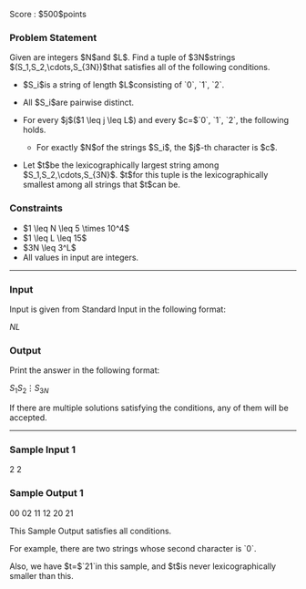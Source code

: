
<div>

<span>

<span>

<p>
Score : $500$points
</p>

<div>

<section>

### **Problem Statement**

<p>
Given are integers $N$and $L$.
Find a tuple of $3N$strings $(S_1,S_2,\cdots,S_{3N})$that satisfies all of the following conditions.
</p>

<ul>

<li>

<p>
$S_i$is a string of length $L$consisting of `0`, `1`, `2`.
</p>

</li>

<li>

<p>
All $S_i$are pairwise distinct.
</p>

</li>

<li>

<p>
For every $j$($1 \leq j \leq L$) and every $c=$`0`, `1`, `2`, the following holds.
</p>

<ul>

<li>
For exactly $N$of the strings $S_i$, the $j$-th character is $c$.
</li>

</ul>

</li>

<li>

<p>
Let $t$be the lexicographically largest string among $S_1,S_2,\cdots,S_{3N}$.
$t$for this tuple is the lexicographically smallest among all strings that $t$can be.
</p>

</li>

</ul>

</section>

</div>

<div>

<section>

### **Constraints**

<ul>

<li>
$1 \leq N \leq 5 \times 10^4$
</li>

<li>
$1 \leq L \leq 15$
</li>

<li>
$3N \leq 3^L$
</li>

<li>
All values in input are integers.
</li>

</ul>

</section>

</div>

---

<div>

<div>

<section>

### **Input**

<p>
Input is given from Standard Input in the following format:
</p>

<div>

$N$$L$
</div>

</section>

</div>

<div>

<section>

### **Output**

<p>
Print the answer in the following format:
</p>

<div>

$S_1$$S_2$$\vdots$$S_{3N}$
</div>

<p>
If there are multiple solutions satisfying the conditions, any of them will be accepted.
</p>

</section>

</div>

</div>

---

<div>

<section>

### **Sample Input 1**

<div>

2 2

</div>

</section>

</div>

<div>

<section>

### **Sample Output 1**

<div>

00
02
11
12
20
21

</div>

<p>
This Sample Output satisfies all conditions.
</p>

<p>
For example, there are two strings whose second character is `0`.
</p>

<p>
Also, we have $t=$`21`in this sample, and $t$is never lexicographically smaller than this.
</p>

</section>

</div>

</span>

</span>

</div>
